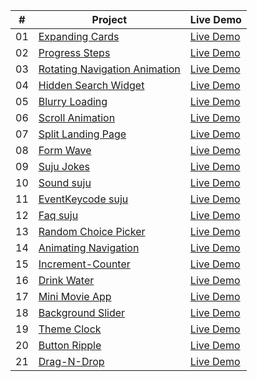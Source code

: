 |  #  | Project                                                                                                                     | Live Demo                                                                         |
| :-: | --------------------------------------------------------------------------------------------------------------------------- | --------------------------------------------------------------------------------- |
| 01  | [Expanding Cards]( https://github.com/codetechie43/50-Days-HTML-CSS-JS/tree/main/Day%2001)                             | [Live Demo]( https://50-days-html-css-js.vercel.app/)               |
| 02  | [Progress Steps]( https://github.com/codetechie43/50-Days-HTML-CSS-JS/tree/main/Day%20%2002)                               | [Live Demo]( https://50-days-html-css-js-f8v5.vercel.app/)                |
| 03  | [Rotating Navigation Animation]( https://github.com/codetechie43/50-Days-HTML-CSS-JS/tree/main/Day%2003)                       | [Live Demo]( https://roatating-nav.vercel.app/) |
| 04  | [Hidden Search Widget]( https://github.com/codetechie43/50-Days-HTML-CSS-JS/tree/main/Day%2004)                          | [Live Demo]( https://searchbar-animation.netlify.app/)          |
| 05  | [Blurry Loading]( https://github.com/codetechie43/50-Days-HTML-CSS-JS/tree/main/Day%2005)                               | [Live Demo]( https://blurry-animation.netlify.app/)                |
| 06  | [Scroll Animation]( https://github.com/codetechie43/50-Days-HTML-CSS-JS/tree/main/Day%2006)                           | [Live Demo]( https://scrollbar-animation.netlify.app/)              |
| 07  | [Split Landing Page]( https://github.com/codetechie43/50-Days-HTML-CSS-JS/tree/main/Day%2007)                       | [Live Demo]( https://split-front.netlify.app/)            |
| 08  | [Form Wave]( https://github.com/codetechie43/50-Days-HTML-CSS-JS/tree/main/Day%2008)                                         | [Live Demo]( https://waves-anime.netlify.app/)                     |
| 09  | [Suju Jokes]( https://github.com/codetechie43/50-Days-HTML-CSS-JS/tree/main/Day%2010)                                     | [Live Demo]( https://jokes-by-gobies.netlify.app/)                   |
| 10  | [Sound suju]( https://github.com/codetechie43/50-Days-HTML-CSS-JS/tree/main/Day%2009)                                         | [Live Demo]( https://sound-suju.netlify.app/)
| 11  | [EventKeycode suju]( https://github.com/codetechie43/50-Days-HTML-CSS-JS/tree/main/Day%2009)                                       | [Live Demo]( https://main--event-keysuju.netlify.app/)
| 12  | [Faq suju]( https://github.com/codetechie43/50-Days-HTML-CSS-JS/tree/main/Day%2009)                                       | [Live Demo]( https://faq-gobies.netlify.app/)
| 13  | [Random Choice Picker]( https://github.com/codetechie43/50-Days-HTML-CSS-JS/tree/main/Day%2009)                                       | [Live Demo]( https://random-choice-selector.netlify.app/)
| 14  | [Animating Navigation]( https://github.com/codetechie43/50-Days-HTML-CSS-JS/tree/main/Day%2009)                                       | [Live Demo]( https://ani-navigation.netlify.app/)
| 15  | [Increment-Counter]( https://github.com/codetechie43/50-Days-HTML-CSS-JS/tree/main/Day%2009)                                       | [Live Demo]( https://increment-counter-gobi.netlify.app/)
| 16  | [Drink Water]( https://github.com/codetechie43/50-Days-HTML-CSS-JS/tree/main/Day%2009)                                       | [Live Demo]( https://water-alert.netlify.app/)
| 17  | [Mini Movie App]( https://github.com/codetechie43/50-Days-HTML-CSS-JS/tree/main/Day%2009)                                       | [Live Demo]( https://mini-movie-gobies.netlify.app/)
| 18  | [Background Slider]( https://github.com/codetechie43/50-Days-HTML-CSS-JS/tree/main/Day%2009)                                       | [Live Demo](https://background-slider-gobies.netlify.app/)
| 19  | [Theme Clock]( https://github.com/codetechie43/50-Days-HTML-CSS-JS/tree/main/Day%2009)                                       | [Live Demo](https://clock-system-gobies.netlify.app/)
| 20  | [Button Ripple]( https://github.com/codetechie43/50-Days-HTML-CSS-JS/tree/main/Day%2009)                                       | [Live Demo](https://luminous-cuchufli-be328d.netlify.app/)
| 21  | [Drag-N-Drop]( https://github.com/codetechie43/50-Days-HTML-CSS-JS/tree/main/Day%2009)                                       | [Live Demo](https://drag-n-drop-gobies.netlify.app/)


